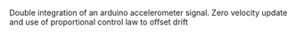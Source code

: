 Double integration of an arduino accelerometer signal.
Zero velocity update and use of proportional control law to offset drift
